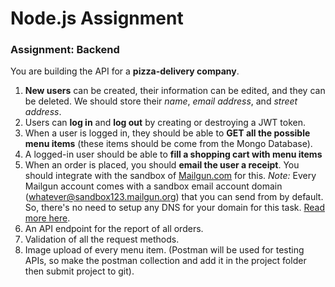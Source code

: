 # Node.js Assignment
### Assignment: Backend

You are building the API for a **pizza-delivery company**.

1. **New users** can be created, their information can be edited, and they can be deleted. We should store their *name*, *email address*, and *street address*.
2. Users can **log in** and **log out** by creating or destroying a JWT token.
3. When a user is logged in, they should be able to **GET all the possible menu items** (these items should be come from the Mongo Database). 
4. A logged-in user should be able to **fill a shopping cart with menu items**
5. When an order is placed, you should **email the user a receipt**. You should integrate with the sandbox of [Mailgun.com](https://www.mailgun.com/) for this. _Note:_ Every Mailgun account comes with a sandbox email account domain (whatever@sandbox123.mailgun.org) that you can send from by default. So, there's no need to setup any DNS for your domain for this task. [Read more here](https://documentation.mailgun.com/en/latest/faqs.html#how-do-i-pick-a-domain-name-for-my-mailgun-account).
6. An API endpoint for the report of all orders.
7. Validation of all the request methods.
8. Image upload of every menu item.
(Postman will be used for testing APIs, so make the postman collection and add it in the project folder then submit project to git).

